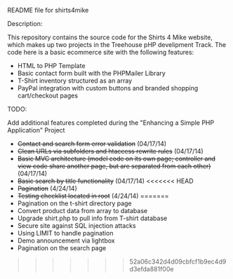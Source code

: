 README file for shirts4mike

Description:

This repository contains the source code for the Shirts 4 Mike website, which makes up two projects
in the Treehouse pHP develipment Track. The code here is a basic ecommerce site with the following features:

- HTML to PHP Template
- Basic contact form built with the PHPMailer Library
- T-Shirt inventory structured as an array
- PayPal integration with custom buttons and branded shopping cart/checkout pages

TODO:

Add additional features completed during the "Enhancing a Simple PHP Application" Project

- ~~Contact and search form error validation~~ (04/17/14)
- ~~Clean URLs via subfolders and htaccess rewrite rules~~ (04/17/14)
- ~~Basic MVC architecture (model code on its own page; controller and view code share another page, but are separated from each other)~~ (04/17/14)
- ~~Basic search by title functionality~~ (04/17/14)
<<<<<<< HEAD
- ~~Pagination~~ (4/24/14)
- ~~Testing checklist located in root~~ (4/24/14)
=======
- Pagination on the t-shirt directory page
- Convert product data from array to database
- Upgrade shirt.php to pull info from T-shirt database
- Secure site against SQL injection attacks
- Using LIMIT to handle pagination
- Demo announcement via lightbox
- Pagination on the search page
>>>>>>> 52a06c342d4d09cbfcf1b9ec4d9d3efda881f00e
